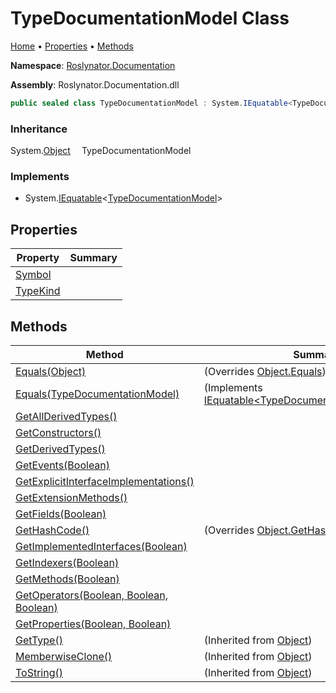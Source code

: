 <a name="_top"></a>

# TypeDocumentationModel Class

[Home](../../../README.md#_top) &#x2022; [Properties](#properties) &#x2022; [Methods](#methods)

**Namespace**: [Roslynator.Documentation](../README.md#_top)

**Assembly**: Roslynator\.Documentation\.dll

```csharp
public sealed class TypeDocumentationModel : System.IEquatable<TypeDocumentationModel>
```

### Inheritance

System\.[Object](https://docs.microsoft.com/en-us/dotnet/api/system.object)
&emsp;TypeDocumentationModel

### Implements

* System\.[IEquatable](https://docs.microsoft.com/en-us/dotnet/api/system.iequatable-1)\<[TypeDocumentationModel](#_top)>

## Properties

| Property | Summary |
| -------- | ------- |
| [Symbol](Symbol/README.md#_top) | |
| [TypeKind](TypeKind/README.md#_top) | |

## Methods

| Method | Summary |
| ------ | ------- |
| [Equals(Object)](Equals/README.md#Roslynator_Documentation_TypeDocumentationModel_Equals_System_Object_) |  \(Overrides [Object.Equals](https://docs.microsoft.com/en-us/dotnet/api/system.object.equals)\) |
| [Equals(TypeDocumentationModel)](Equals/README.md#Roslynator_Documentation_TypeDocumentationModel_Equals_Roslynator_Documentation_TypeDocumentationModel_) |  \(Implements [IEquatable\<TypeDocumentationModel>.Equals](https://docs.microsoft.com/en-us/dotnet/api/system.iequatable-1.equals)\) |
| [GetAllDerivedTypes()](GetAllDerivedTypes/README.md#_top) | |
| [GetConstructors()](GetConstructors/README.md#_top) | |
| [GetDerivedTypes()](GetDerivedTypes/README.md#_top) | |
| [GetEvents(Boolean)](GetEvents/README.md#_top) | |
| [GetExplicitInterfaceImplementations()](GetExplicitInterfaceImplementations/README.md#_top) | |
| [GetExtensionMethods()](GetExtensionMethods/README.md#_top) | |
| [GetFields(Boolean)](GetFields/README.md#_top) | |
| [GetHashCode()](GetHashCode/README.md#_top) |  \(Overrides [Object.GetHashCode](https://docs.microsoft.com/en-us/dotnet/api/system.object.gethashcode)\) |
| [GetImplementedInterfaces(Boolean)](GetImplementedInterfaces/README.md#_top) | |
| [GetIndexers(Boolean)](GetIndexers/README.md#_top) | |
| [GetMethods(Boolean)](GetMethods/README.md#_top) | |
| [GetOperators(Boolean, Boolean, Boolean)](GetOperators/README.md#_top) | |
| [GetProperties(Boolean, Boolean)](GetProperties/README.md#_top) | |
| [GetType()](https://docs.microsoft.com/en-us/dotnet/api/system.object.gettype) |  \(Inherited from [Object](https://docs.microsoft.com/en-us/dotnet/api/system.object)\) |
| [MemberwiseClone()](https://docs.microsoft.com/en-us/dotnet/api/system.object.memberwiseclone) |  \(Inherited from [Object](https://docs.microsoft.com/en-us/dotnet/api/system.object)\) |
| [ToString()](https://docs.microsoft.com/en-us/dotnet/api/system.object.tostring) |  \(Inherited from [Object](https://docs.microsoft.com/en-us/dotnet/api/system.object)\) |

